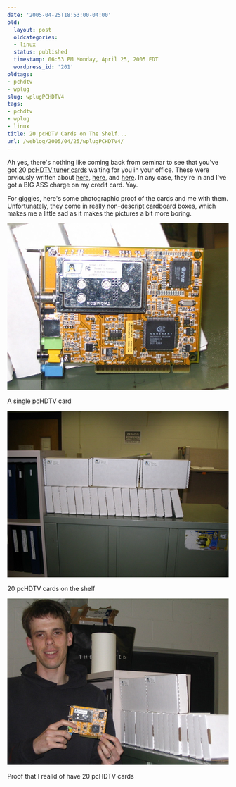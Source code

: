 ```yaml
---
date: '2005-04-25T18:53:00-04:00'
old:
  layout: post
  oldcategories:
  - linux
  status: published
  timestamp: 06:53 PM Monday, April 25, 2005 EDT
  wordpress_id: '201'
oldtags:
- pchdtv
- wplug
slug: wplugPCHDTV4
tags:
- pchdtv
- wplug
- linux
title: 20 pcHDTV Cards on The Shelf...
url: /weblog/2005/04/25/wplugPCHDTV4/
---
```


Ah yes, there's nothing like coming back from seminar to see that you've got
20 [pcHDTV tuner cards](http://www.pchdtv.com/) waiting for you in
your office.  These were prviously written about [here](/weblog/2005/03/wplugPCHDTV), [here](/weblog/2005/04/wplugPCHDTV2), and [here](/weblog/2005/04/wplugPCHDTV3).  In any case, they're in and I've
got a BIG ASS charge on my credit card.  Yay.

For giggles, here's some photographic proof of the cards and me with them.
Unfortunately, they come in really non-descript cardboard boxes, which makes
me a little sad as it makes the pictures a bit more boring.

<div class="image caption center">
    <img src="/weblog/media/2005/04/singlePCHDTVCardZoom.jpg" alt="A single pcHDTV card">
    <p>A single pcHDTV card</p>
</div>

<div class="image caption center">
    <img src="/weblog/media/2005/04/20cardsonShelf.jpg" alt="20 pcHDTV cards on the shelf">
    <p>20 pcHDTV cards on the shelf</p>
</div>

<div class="image caption center">
    <img src="/weblog/media/2005/04/meAnd20PCHDTVCards.jpg" alt="Proof that I realld of have 20 pcHDTV cards">
    <p>Proof that I realld of have 20 pcHDTV cards</p>
</div>
